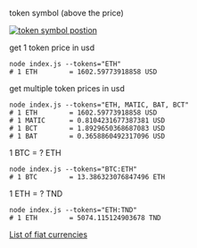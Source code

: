 token symbol (above the price)

[![token symbol postion](https://user-images.githubusercontent.com/37843591/185834401-7730e94b-a158-44fb-8053-c57e93844f59.png)](https://coinmarketcap.com/currencies/bitcoin/)

get 1 token price in usd

	node index.js --tokens="ETH"
	# 1 ETH        = 1602.59773918858 USD

get multiple token prices in usd

	node index.js --tokens="ETH, MATIC, BAT, BCT"
	# 1 ETH        = 1602.59773918858 USD
	# 1 MATIC      = 0.8104231677387381 USD
	# 1 BCT        = 1.8929650368687083 USD
	# 1 BAT        = 0.3658860492317096 USD

1 BTC = ? ETH

	node index.js --tokens="BTC:ETH"
	# 1 BTC        = 13.386323076847496 ETH

1 ETH = ? TND

	node index.js --tokens="ETH:TND"
	# 1 ETH        = 5074.115124903678 TND
	
[List of fiat currencies](https://coinmarketcap.com/api/documentation/v1/#section/Standards-and-Conventions)
